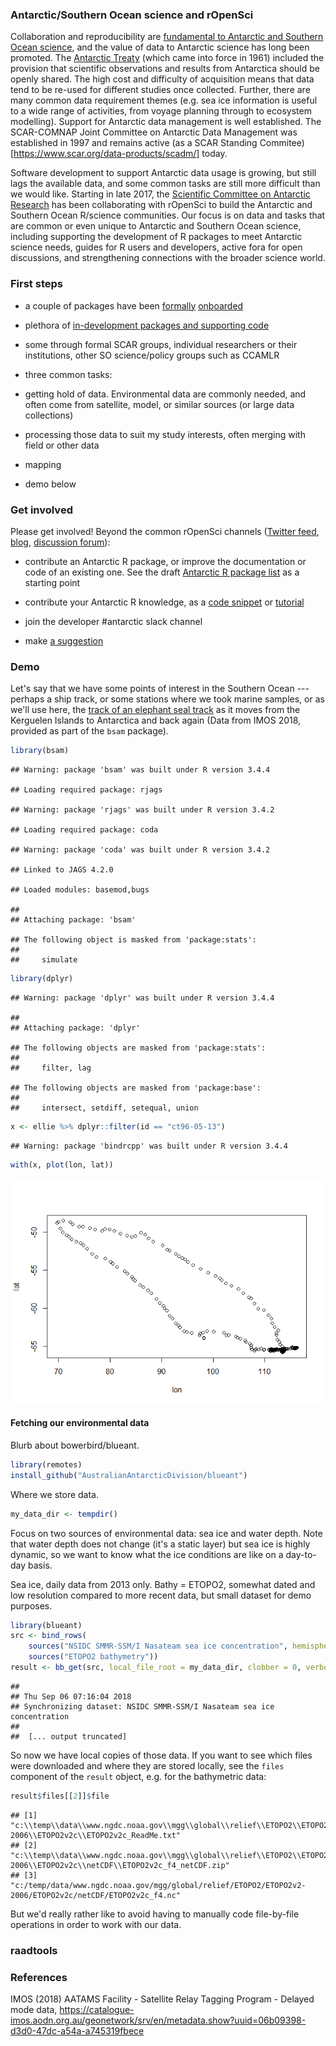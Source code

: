 ### Antarctic/Southern Ocean science and rOpenSci

Collaboration and reproducibility are [fundamental to Antarctic and Southern Ocean science](https://doi.org/10.1038/d41586-018-05369-6), and the value of data to Antarctic science has long been promoted. The [Antarctic Treaty](https://www.ats.aq/e/ats.htm) (which came into force in 1961) included the provision that scientific observations and results from Antarctica should be openly shared. The high cost and difficulty of acquisition means that data tend to be re-used for different studies once collected. Further, there are many common data requirement themes (e.g. sea ice information is useful to a wide range of activities, from voyage planning through to ecosystem modelling). Support for Antarctic data management is well established. The SCAR-COMNAP Joint Committee on Antarctic Data Management was established in 1997 and remains active (as a SCAR Standing Commitee)\[<https://www.scar.org/data-products/scadm/>\] today.

Software development to support Antarctic data usage is growing, but still lags the available data, and some common tasks are still more difficult than we would like. Starting in late 2017, the [Scientific Committee on Antarctic Research](https://www.scar.org/) has been collaborating with rOpenSci to build the Antarctic and Southern Ocean R/science communities. Our focus is on data and tasks that are common or even unique to Antarctic and Southern Ocean science, including supporting the development of R packages to meet Antarctic science needs, guides for R users and developers, active fora for open discussions, and strengthening connections with the broader science world.

### First steps

-   a couple of packages have been [formally](https://github.com/ropensci/antanym) [onboarded](https://github.com/ropensci/bowerbird)
-   plethora of [in-development packages and supporting code](https://github.com/SCAR/antarctic-r-packages)
-   some through formal SCAR groups, individual researchers or their institutions, other SO science/policy groups such as CCAMLR
-   three common tasks:
-   getting hold of data. Environmental data are commonly needed, and often come from satellite, model, or similar sources (or large data collections)
-   processing those data to suit my study interests, often merging with field or other data
-   mapping

-   demo below

### Get involved

Please get involved! Beyond the common rOpenSci channels ([Twitter feed](https://twitter.com/rOpenSci), [blog](https://ropensci.org/blog/), [discussion forum](https://discuss.ropensci.org/)):

-   contribute an Antarctic R package, or improve the documentation or code of an existing one. See the draft [Antarctic R package list](https://github.com/SCAR/antarctic-r-packages) as a starting point

-   contribute your Antarctic R knowledge, as a [code snippet](https://github.com/SCAR/rtools) or [tutorial](https://ropensci.org/tutorials/)

-   join the developer \#antarctic slack channel

-   make [a suggestion](https://github.com/SCAR/ropensci/issues)

### Demo

Let's say that we have some points of interest in the Southern Ocean --- perhaps a ship track, or some stations where we took marine samples, or as we'll use here, the [track of an elephant seal track](http://www.meop.net/) as it moves from the Kerguelen Islands to Antarctica and back again (Data from IMOS 2018, provided as part of the `bsam` package).

``` r
library(bsam)
```

    ## Warning: package 'bsam' was built under R version 3.4.4

    ## Loading required package: rjags

    ## Warning: package 'rjags' was built under R version 3.4.2

    ## Loading required package: coda

    ## Warning: package 'coda' was built under R version 3.4.2

    ## Linked to JAGS 4.2.0

    ## Loaded modules: basemod,bugs

    ## 
    ## Attaching package: 'bsam'

    ## The following object is masked from 'package:stats':
    ## 
    ##     simulate

``` r
library(dplyr)
```

    ## Warning: package 'dplyr' was built under R version 3.4.4

    ## 
    ## Attaching package: 'dplyr'

    ## The following objects are masked from 'package:stats':
    ## 
    ##     filter, lag

    ## The following objects are masked from 'package:base':
    ## 
    ##     intersect, setdiff, setequal, union

``` r
x <- ellie %>% dplyr::filter(id == "ct96-05-13")
```

    ## Warning: package 'bindrcpp' was built under R version 3.4.4

``` r
with(x, plot(lon, lat))
```

![](antarctic_files/figure-markdown_github/get_track_data-1.png)

#### Fetching our environmental data

Blurb about bowerbird/blueant.

``` r
library(remotes)
install_github("AustralianAntarcticDivision/blueant")
```

Where we store data.

``` r
my_data_dir <- tempdir()
```

Focus on two sources of environmental data: sea ice and water depth. Note that water depth does not change (it's a static layer) but sea ice is highly dynamic, so we want to know what the ice conditions are like on a day-to-day basis.

Sea ice, daily data from 2013 only. Bathy = ETOPO2, somewhat dated and low resolution compared to more recent data, but small dataset for demo purposes.

``` r
library(blueant)
src <- bind_rows(
    sources("NSIDC SMMR-SSM/I Nasateam sea ice concentration", hemisphere = "south", time_resolutions = "day", years = 2013),
    sources("ETOPO2 bathymetry"))
result <- bb_get(src, local_file_root = my_data_dir, clobber = 0, verbose = TRUE, confirm = NULL)
```

    ##  
    ## Thu Sep 06 07:16:04 2018 
    ## Synchronizing dataset: NSIDC SMMR-SSM/I Nasateam sea ice concentration 
    ##  
    ##  [... output truncated]

So now we have local copies of those data. If you want to see which files were downloaded and where they are stored locally, see the `files` component of the `result` object, e.g. for the bathymetric data:

``` r
result$files[[2]]$file
```

    ## [1] "c:\\temp\\data\\www.ngdc.noaa.gov\\mgg\\global\\relief\\ETOPO2\\ETOPO2v2-2006\\ETOPO2v2c\\ETOPO2v2c_ReadMe.txt"           
    ## [2] "c:\\temp\\data\\www.ngdc.noaa.gov\\mgg\\global\\relief\\ETOPO2\\ETOPO2v2-2006\\ETOPO2v2c\\netCDF\\ETOPO2v2c_f4_netCDF.zip"
    ## [3] "c:/temp/data/www.ngdc.noaa.gov/mgg/global/relief/ETOPO2/ETOPO2v2-2006/ETOPO2v2c/netCDF/ETOPO2v2c_f4.nc"

But we'd really rather like to avoid having to manually code file-by-file operations in order to work with our data.

### raadtools

### References

IMOS (2018) AATAMS Facility - Satellite Relay Tagging Program - Delayed mode data, <https://catalogue-imos.aodn.org.au/geonetwork/srv/en/metadata.show?uuid=06b09398-d3d0-47dc-a54a-a745319fbece>
